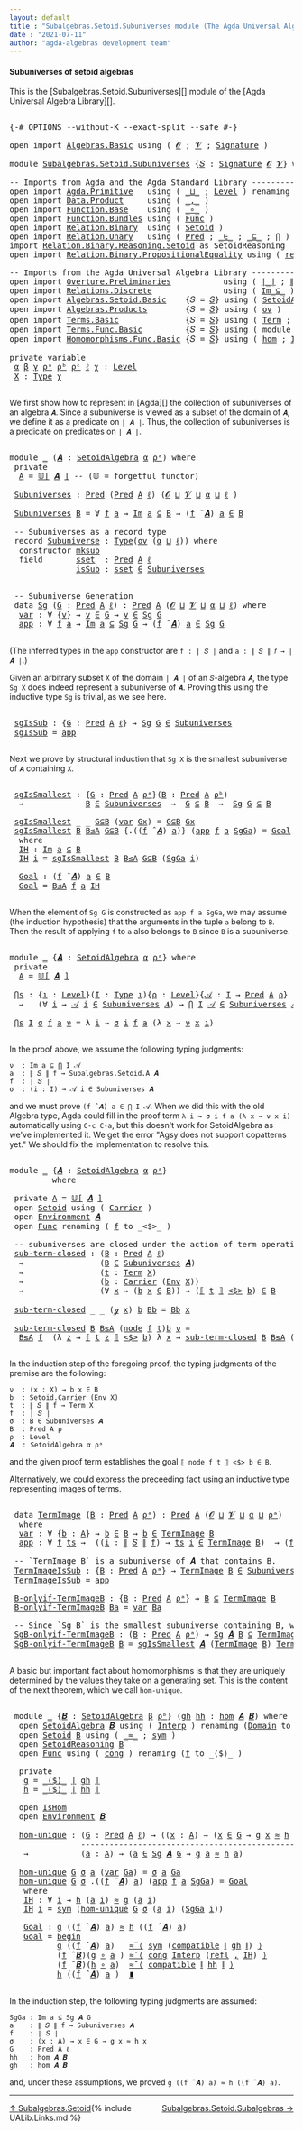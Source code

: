 ```yaml
---
layout: default
title : "Subalgebras.Setoid.Subuniverses module (The Agda Universal Algebra Library)"
date : "2021-07-11"
author: "agda-algebras development team"
---
```


#### <a id="subuniverses-of-setoid-algebras">Subuniverses of setoid algebras</a>

This is the [Subalgebras.Setoid.Subuniverses][] module of the [Agda Universal Algebra Library][].

<pre class="Agda">

<a id="368" class="Symbol">{-#</a> <a id="372" class="Keyword">OPTIONS</a> <a id="380" class="Pragma">--without-K</a> <a id="392" class="Pragma">--exact-split</a> <a id="406" class="Pragma">--safe</a> <a id="413" class="Symbol">#-}</a>

<a id="418" class="Keyword">open</a> <a id="423" class="Keyword">import</a> <a id="430" href="Algebras.Basic.html" class="Module">Algebras.Basic</a> <a id="445" class="Keyword">using</a> <a id="451" class="Symbol">(</a> <a id="453" href="Algebras.Basic.html#1130" class="Generalizable">𝓞</a> <a id="455" class="Symbol">;</a> <a id="457" href="Algebras.Basic.html#1132" class="Generalizable">𝓥</a> <a id="459" class="Symbol">;</a> <a id="461" href="Algebras.Basic.html#3858" class="Function">Signature</a> <a id="471" class="Symbol">)</a>

<a id="474" class="Keyword">module</a> <a id="481" href="Subalgebras.Setoid.Subuniverses.html" class="Module">Subalgebras.Setoid.Subuniverses</a> <a id="513" class="Symbol">{</a><a id="514" href="Subalgebras.Setoid.Subuniverses.html#514" class="Bound">𝑆</a> <a id="516" class="Symbol">:</a> <a id="518" href="Algebras.Basic.html#3858" class="Function">Signature</a> <a id="528" href="Algebras.Basic.html#1130" class="Generalizable">𝓞</a> <a id="530" href="Algebras.Basic.html#1132" class="Generalizable">𝓥</a><a id="531" class="Symbol">}</a> <a id="533" class="Keyword">where</a>

<a id="540" class="Comment">-- Imports from Agda and the Agda Standard Library ----------------------------------</a>
<a id="626" class="Keyword">open</a> <a id="631" class="Keyword">import</a> <a id="638" href="Agda.Primitive.html" class="Module">Agda.Primitive</a>   <a id="655" class="Keyword">using</a> <a id="661" class="Symbol">(</a> <a id="663" href="Agda.Primitive.html#810" class="Primitive Operator">_⊔_</a> <a id="667" class="Symbol">;</a> <a id="669" href="Agda.Primitive.html#597" class="Postulate">Level</a> <a id="675" class="Symbol">)</a> <a id="677" class="Keyword">renaming</a> <a id="686" class="Symbol">(</a> <a id="688" href="Agda.Primitive.html#326" class="Primitive">Set</a> <a id="692" class="Symbol">to</a> <a id="695" class="Primitive">Type</a> <a id="700" class="Symbol">)</a>
<a id="702" class="Keyword">open</a> <a id="707" class="Keyword">import</a> <a id="714" href="Data.Product.html" class="Module">Data.Product</a>     <a id="731" class="Keyword">using</a> <a id="737" class="Symbol">(</a> <a id="739" href="Agda.Builtin.Sigma.html#236" class="InductiveConstructor Operator">_,_</a> <a id="743" class="Symbol">)</a>
<a id="745" class="Keyword">open</a> <a id="750" class="Keyword">import</a> <a id="757" href="Function.Base.html" class="Module">Function.Base</a>    <a id="774" class="Keyword">using</a> <a id="780" class="Symbol">(</a> <a id="782" href="Function.Base.html#1031" class="Function Operator">_∘_</a> <a id="786" class="Symbol">)</a>
<a id="788" class="Keyword">open</a> <a id="793" class="Keyword">import</a> <a id="800" href="Function.Bundles.html" class="Module">Function.Bundles</a> <a id="817" class="Keyword">using</a> <a id="823" class="Symbol">(</a> <a id="825" href="Function.Bundles.html#1868" class="Record">Func</a> <a id="830" class="Symbol">)</a>
<a id="832" class="Keyword">open</a> <a id="837" class="Keyword">import</a> <a id="844" href="Relation.Binary.html" class="Module">Relation.Binary</a>  <a id="861" class="Keyword">using</a> <a id="867" class="Symbol">(</a> <a id="869" href="Relation.Binary.Bundles.html#1009" class="Record">Setoid</a> <a id="876" class="Symbol">)</a>
<a id="878" class="Keyword">open</a> <a id="883" class="Keyword">import</a> <a id="890" href="Relation.Unary.html" class="Module">Relation.Unary</a>   <a id="907" class="Keyword">using</a> <a id="913" class="Symbol">(</a> <a id="915" href="Relation.Unary.html#1101" class="Function">Pred</a> <a id="920" class="Symbol">;</a> <a id="922" href="Relation.Unary.html#1523" class="Function Operator">_∈_</a> <a id="926" class="Symbol">;</a> <a id="928" href="Relation.Unary.html#1742" class="Function Operator">_⊆_</a> <a id="932" class="Symbol">;</a> <a id="934" href="Relation.Unary.html#4741" class="Function">⋂</a> <a id="936" class="Symbol">)</a>
<a id="938" class="Keyword">import</a> <a id="945" href="Relation.Binary.Reasoning.Setoid.html" class="Module">Relation.Binary.Reasoning.Setoid</a> <a id="978" class="Symbol">as</a> <a id="981" class="Module">SetoidReasoning</a>
<a id="997" class="Keyword">open</a> <a id="1002" class="Keyword">import</a> <a id="1009" href="Relation.Binary.PropositionalEquality.html" class="Module">Relation.Binary.PropositionalEquality</a> <a id="1047" class="Keyword">using</a> <a id="1053" class="Symbol">(</a> <a id="1055" href="Agda.Builtin.Equality.html#208" class="InductiveConstructor">refl</a> <a id="1060" class="Symbol">)</a>

<a id="1063" class="Comment">-- Imports from the Agda Universal Algebra Library ----------------------------------</a>
<a id="1149" class="Keyword">open</a> <a id="1154" class="Keyword">import</a> <a id="1161" href="Overture.Preliminaries.html" class="Module">Overture.Preliminaries</a>           <a id="1194" class="Keyword">using</a> <a id="1200" class="Symbol">(</a> <a id="1202" href="Overture.Preliminaries.html#4383" class="Function Operator">∣_∣</a> <a id="1206" class="Symbol">;</a> <a id="1208" href="Overture.Preliminaries.html#4421" class="Function Operator">∥_∥</a> <a id="1212" class="Symbol">)</a>
<a id="1214" class="Keyword">open</a> <a id="1219" class="Keyword">import</a> <a id="1226" href="Relations.Discrete.html" class="Module">Relations.Discrete</a>               <a id="1259" class="Keyword">using</a> <a id="1265" class="Symbol">(</a> <a id="1267" href="Relations.Discrete.html#2107" class="Function Operator">Im_⊆_</a> <a id="1273" class="Symbol">)</a>
<a id="1275" class="Keyword">open</a> <a id="1280" class="Keyword">import</a> <a id="1287" href="Algebras.Setoid.Basic.html" class="Module">Algebras.Setoid.Basic</a>    <a id="1312" class="Symbol">{</a><a id="1313" class="Argument">𝑆</a> <a id="1315" class="Symbol">=</a> <a id="1317" href="Subalgebras.Setoid.Subuniverses.html#514" class="Bound">𝑆</a><a id="1318" class="Symbol">}</a> <a id="1320" class="Keyword">using</a> <a id="1326" class="Symbol">(</a> <a id="1328" href="Algebras.Setoid.Basic.html#3313" class="Record">SetoidAlgebra</a> <a id="1342" class="Symbol">;</a> <a id="1344" href="Algebras.Setoid.Basic.html#4077" class="Function Operator">𝕌[_]</a> <a id="1349" class="Symbol">;</a> <a id="1351" href="Algebras.Setoid.Basic.html#4709" class="Function Operator">_̂_</a> <a id="1355" class="Symbol">)</a>
<a id="1357" class="Keyword">open</a> <a id="1362" class="Keyword">import</a> <a id="1369" href="Algebras.Products.html" class="Module">Algebras.Products</a>        <a id="1394" class="Symbol">{</a><a id="1395" class="Argument">𝑆</a> <a id="1397" class="Symbol">=</a> <a id="1399" href="Subalgebras.Setoid.Subuniverses.html#514" class="Bound">𝑆</a><a id="1400" class="Symbol">}</a> <a id="1402" class="Keyword">using</a> <a id="1408" class="Symbol">(</a> <a id="1410" href="Algebras.Products.html#3135" class="Function">ov</a> <a id="1413" class="Symbol">)</a>
<a id="1415" class="Keyword">open</a> <a id="1420" class="Keyword">import</a> <a id="1427" href="Terms.Basic.html" class="Module">Terms.Basic</a>              <a id="1452" class="Symbol">{</a><a id="1453" class="Argument">𝑆</a> <a id="1455" class="Symbol">=</a> <a id="1457" href="Subalgebras.Setoid.Subuniverses.html#514" class="Bound">𝑆</a><a id="1458" class="Symbol">}</a> <a id="1460" class="Keyword">using</a> <a id="1466" class="Symbol">(</a> <a id="1468" href="Terms.Basic.html#1991" class="Datatype">Term</a> <a id="1473" class="Symbol">;</a> <a id="1475" href="Terms.Basic.html#2032" class="InductiveConstructor">ℊ</a> <a id="1477" class="Symbol">;</a> <a id="1479" href="Terms.Basic.html#2074" class="InductiveConstructor">node</a> <a id="1484" class="Symbol">)</a>
<a id="1486" class="Keyword">open</a> <a id="1491" class="Keyword">import</a> <a id="1498" href="Terms.Func.Basic.html" class="Module">Terms.Func.Basic</a>         <a id="1523" class="Symbol">{</a><a id="1524" class="Argument">𝑆</a> <a id="1526" class="Symbol">=</a> <a id="1528" href="Subalgebras.Setoid.Subuniverses.html#514" class="Bound">𝑆</a><a id="1529" class="Symbol">}</a> <a id="1531" class="Keyword">using</a> <a id="1537" class="Symbol">(</a> <a id="1539" class="Keyword">module</a> <a id="1546" href="Terms.Func.Basic.html#3935" class="Module">Environment</a> <a id="1558" class="Symbol">)</a>
<a id="1560" class="Keyword">open</a> <a id="1565" class="Keyword">import</a> <a id="1572" href="Homomorphisms.Func.Basic.html" class="Module">Homomorphisms.Func.Basic</a> <a id="1597" class="Symbol">{</a><a id="1598" class="Argument">𝑆</a> <a id="1600" class="Symbol">=</a> <a id="1602" href="Subalgebras.Setoid.Subuniverses.html#514" class="Bound">𝑆</a><a id="1603" class="Symbol">}</a> <a id="1605" class="Keyword">using</a> <a id="1611" class="Symbol">(</a> <a id="1613" href="Homomorphisms.Func.Basic.html#2136" class="Function">hom</a> <a id="1617" class="Symbol">;</a> <a id="1619" href="Homomorphisms.Func.Basic.html#2010" class="Record">IsHom</a> <a id="1625" class="Symbol">)</a>

<a id="1628" class="Keyword">private</a> <a id="1636" class="Keyword">variable</a>
 <a id="1646" href="Subalgebras.Setoid.Subuniverses.html#1646" class="Generalizable">α</a> <a id="1648" href="Subalgebras.Setoid.Subuniverses.html#1648" class="Generalizable">β</a> <a id="1650" href="Subalgebras.Setoid.Subuniverses.html#1650" class="Generalizable">γ</a> <a id="1652" href="Subalgebras.Setoid.Subuniverses.html#1652" class="Generalizable">ρᵃ</a> <a id="1655" href="Subalgebras.Setoid.Subuniverses.html#1655" class="Generalizable">ρᵇ</a> <a id="1658" href="Subalgebras.Setoid.Subuniverses.html#1658" class="Generalizable">ρᶜ</a> <a id="1661" href="Subalgebras.Setoid.Subuniverses.html#1661" class="Generalizable">ℓ</a> <a id="1663" href="Subalgebras.Setoid.Subuniverses.html#1663" class="Generalizable">χ</a> <a id="1665" class="Symbol">:</a> <a id="1667" href="Agda.Primitive.html#597" class="Postulate">Level</a>
 <a id="1674" href="Subalgebras.Setoid.Subuniverses.html#1674" class="Generalizable">X</a> <a id="1676" class="Symbol">:</a> <a id="1678" href="Subalgebras.Setoid.Subuniverses.html#695" class="Primitive">Type</a> <a id="1683" href="Subalgebras.Setoid.Subuniverses.html#1663" class="Generalizable">χ</a>

</pre>

We first show how to represent in [Agda][] the collection of subuniverses of an algebra `𝑨`.  Since a subuniverse is viewed as a subset of the domain of `𝑨`, we define it as a predicate on `∣ 𝑨 ∣`.  Thus, the collection of subuniverses is a predicate on predicates on `∣ 𝑨 ∣`.

<pre class="Agda">

<a id="1990" class="Keyword">module</a> <a id="1997" href="Subalgebras.Setoid.Subuniverses.html#1997" class="Module">_</a> <a id="1999" class="Symbol">(</a><a id="2000" href="Subalgebras.Setoid.Subuniverses.html#2000" class="Bound">𝑨</a> <a id="2002" class="Symbol">:</a> <a id="2004" href="Algebras.Setoid.Basic.html#3313" class="Record">SetoidAlgebra</a> <a id="2018" href="Subalgebras.Setoid.Subuniverses.html#1646" class="Generalizable">α</a> <a id="2020" href="Subalgebras.Setoid.Subuniverses.html#1652" class="Generalizable">ρᵃ</a><a id="2022" class="Symbol">)</a> <a id="2024" class="Keyword">where</a>
 <a id="2031" class="Keyword">private</a>
  <a id="2041" href="Subalgebras.Setoid.Subuniverses.html#2041" class="Function">A</a> <a id="2043" class="Symbol">=</a> <a id="2045" href="Algebras.Setoid.Basic.html#4077" class="Function Operator">𝕌[</a> <a id="2048" href="Subalgebras.Setoid.Subuniverses.html#2000" class="Bound">𝑨</a> <a id="2050" href="Algebras.Setoid.Basic.html#4077" class="Function Operator">]</a> <a id="2052" class="Comment">-- (𝕌 = forgetful functor)</a>

 <a id="2081" href="Subalgebras.Setoid.Subuniverses.html#2081" class="Function">Subuniverses</a> <a id="2094" class="Symbol">:</a> <a id="2096" href="Relation.Unary.html#1101" class="Function">Pred</a> <a id="2101" class="Symbol">(</a><a id="2102" href="Relation.Unary.html#1101" class="Function">Pred</a> <a id="2107" href="Subalgebras.Setoid.Subuniverses.html#2041" class="Function">A</a> <a id="2109" href="Subalgebras.Setoid.Subuniverses.html#1661" class="Generalizable">ℓ</a><a id="2110" class="Symbol">)</a> <a id="2112" class="Symbol">(</a><a id="2113" href="Subalgebras.Setoid.Subuniverses.html#528" class="Bound">𝓞</a> <a id="2115" href="Agda.Primitive.html#810" class="Primitive Operator">⊔</a> <a id="2117" href="Subalgebras.Setoid.Subuniverses.html#530" class="Bound">𝓥</a> <a id="2119" href="Agda.Primitive.html#810" class="Primitive Operator">⊔</a> <a id="2121" href="Subalgebras.Setoid.Subuniverses.html#2018" class="Bound">α</a> <a id="2123" href="Agda.Primitive.html#810" class="Primitive Operator">⊔</a> <a id="2125" href="Subalgebras.Setoid.Subuniverses.html#1661" class="Generalizable">ℓ</a> <a id="2127" class="Symbol">)</a>

 <a id="2131" href="Subalgebras.Setoid.Subuniverses.html#2081" class="Function">Subuniverses</a> <a id="2144" href="Subalgebras.Setoid.Subuniverses.html#2144" class="Bound">B</a> <a id="2146" class="Symbol">=</a> <a id="2148" class="Symbol">∀</a> <a id="2150" href="Subalgebras.Setoid.Subuniverses.html#2150" class="Bound">f</a> <a id="2152" href="Subalgebras.Setoid.Subuniverses.html#2152" class="Bound">a</a> <a id="2154" class="Symbol">→</a> <a id="2156" href="Relations.Discrete.html#2107" class="Function Operator">Im</a> <a id="2159" href="Subalgebras.Setoid.Subuniverses.html#2152" class="Bound">a</a> <a id="2161" href="Relations.Discrete.html#2107" class="Function Operator">⊆</a> <a id="2163" href="Subalgebras.Setoid.Subuniverses.html#2144" class="Bound">B</a> <a id="2165" class="Symbol">→</a> <a id="2167" class="Symbol">(</a><a id="2168" href="Subalgebras.Setoid.Subuniverses.html#2150" class="Bound">f</a> <a id="2170" href="Algebras.Setoid.Basic.html#4709" class="Function Operator">̂</a> <a id="2172" href="Subalgebras.Setoid.Subuniverses.html#2000" class="Bound">𝑨</a><a id="2173" class="Symbol">)</a> <a id="2175" href="Subalgebras.Setoid.Subuniverses.html#2152" class="Bound">a</a> <a id="2177" href="Relation.Unary.html#1523" class="Function Operator">∈</a> <a id="2179" href="Subalgebras.Setoid.Subuniverses.html#2144" class="Bound">B</a>

 <a id="2183" class="Comment">-- Subuniverses as a record type</a>
 <a id="2217" class="Keyword">record</a> <a id="2224" href="Subalgebras.Setoid.Subuniverses.html#2224" class="Record">Subuniverse</a> <a id="2236" class="Symbol">:</a> <a id="2238" href="Subalgebras.Setoid.Subuniverses.html#695" class="Primitive">Type</a><a id="2242" class="Symbol">(</a><a id="2243" href="Algebras.Products.html#3135" class="Function">ov</a> <a id="2246" class="Symbol">(</a><a id="2247" href="Subalgebras.Setoid.Subuniverses.html#2018" class="Bound">α</a> <a id="2249" href="Agda.Primitive.html#810" class="Primitive Operator">⊔</a> <a id="2251" href="Subalgebras.Setoid.Subuniverses.html#2251" class="Bound">ℓ</a><a id="2252" class="Symbol">))</a> <a id="2255" class="Keyword">where</a>
  <a id="2263" class="Keyword">constructor</a> <a id="2275" href="Subalgebras.Setoid.Subuniverses.html#2275" class="InductiveConstructor">mksub</a>
  <a id="2283" class="Keyword">field</a>       <a id="2295" href="Subalgebras.Setoid.Subuniverses.html#2295" class="Field">sset</a>  <a id="2301" class="Symbol">:</a> <a id="2303" href="Relation.Unary.html#1101" class="Function">Pred</a> <a id="2308" href="Subalgebras.Setoid.Subuniverses.html#2041" class="Function">A</a> <a id="2310" href="Subalgebras.Setoid.Subuniverses.html#2251" class="Bound">ℓ</a>
              <a id="2326" href="Subalgebras.Setoid.Subuniverses.html#2326" class="Field">isSub</a> <a id="2332" class="Symbol">:</a> <a id="2334" href="Subalgebras.Setoid.Subuniverses.html#2295" class="Field">sset</a> <a id="2339" href="Relation.Unary.html#1523" class="Function Operator">∈</a> <a id="2341" href="Subalgebras.Setoid.Subuniverses.html#2081" class="Function">Subuniverses</a>


 <a id="2357" class="Comment">-- Subuniverse Generation</a>
 <a id="2384" class="Keyword">data</a> <a id="2389" href="Subalgebras.Setoid.Subuniverses.html#2389" class="Datatype">Sg</a> <a id="2392" class="Symbol">(</a><a id="2393" href="Subalgebras.Setoid.Subuniverses.html#2393" class="Bound">G</a> <a id="2395" class="Symbol">:</a> <a id="2397" href="Relation.Unary.html#1101" class="Function">Pred</a> <a id="2402" href="Subalgebras.Setoid.Subuniverses.html#2041" class="Function">A</a> <a id="2404" href="Subalgebras.Setoid.Subuniverses.html#1661" class="Generalizable">ℓ</a><a id="2405" class="Symbol">)</a> <a id="2407" class="Symbol">:</a> <a id="2409" href="Relation.Unary.html#1101" class="Function">Pred</a> <a id="2414" href="Subalgebras.Setoid.Subuniverses.html#2041" class="Function">A</a> <a id="2416" class="Symbol">(</a><a id="2417" href="Subalgebras.Setoid.Subuniverses.html#528" class="Bound">𝓞</a> <a id="2419" href="Agda.Primitive.html#810" class="Primitive Operator">⊔</a> <a id="2421" href="Subalgebras.Setoid.Subuniverses.html#530" class="Bound">𝓥</a> <a id="2423" href="Agda.Primitive.html#810" class="Primitive Operator">⊔</a> <a id="2425" href="Subalgebras.Setoid.Subuniverses.html#2018" class="Bound">α</a> <a id="2427" href="Agda.Primitive.html#810" class="Primitive Operator">⊔</a> <a id="2429" href="Subalgebras.Setoid.Subuniverses.html#2404" class="Bound">ℓ</a><a id="2430" class="Symbol">)</a> <a id="2432" class="Keyword">where</a>
  <a id="2440" href="Subalgebras.Setoid.Subuniverses.html#2440" class="InductiveConstructor">var</a> <a id="2444" class="Symbol">:</a> <a id="2446" class="Symbol">∀</a> <a id="2448" class="Symbol">{</a><a id="2449" href="Subalgebras.Setoid.Subuniverses.html#2449" class="Bound">v</a><a id="2450" class="Symbol">}</a> <a id="2452" class="Symbol">→</a> <a id="2454" href="Subalgebras.Setoid.Subuniverses.html#2449" class="Bound">v</a> <a id="2456" href="Relation.Unary.html#1523" class="Function Operator">∈</a> <a id="2458" href="Subalgebras.Setoid.Subuniverses.html#2393" class="Bound">G</a> <a id="2460" class="Symbol">→</a> <a id="2462" href="Subalgebras.Setoid.Subuniverses.html#2449" class="Bound">v</a> <a id="2464" href="Relation.Unary.html#1523" class="Function Operator">∈</a> <a id="2466" href="Subalgebras.Setoid.Subuniverses.html#2389" class="Datatype">Sg</a> <a id="2469" href="Subalgebras.Setoid.Subuniverses.html#2393" class="Bound">G</a>
  <a id="2473" href="Subalgebras.Setoid.Subuniverses.html#2473" class="InductiveConstructor">app</a> <a id="2477" class="Symbol">:</a> <a id="2479" class="Symbol">∀</a> <a id="2481" href="Subalgebras.Setoid.Subuniverses.html#2481" class="Bound">f</a> <a id="2483" href="Subalgebras.Setoid.Subuniverses.html#2483" class="Bound">a</a> <a id="2485" class="Symbol">→</a> <a id="2487" href="Relations.Discrete.html#2107" class="Function Operator">Im</a> <a id="2490" href="Subalgebras.Setoid.Subuniverses.html#2483" class="Bound">a</a> <a id="2492" href="Relations.Discrete.html#2107" class="Function Operator">⊆</a> <a id="2494" href="Subalgebras.Setoid.Subuniverses.html#2389" class="Datatype">Sg</a> <a id="2497" href="Subalgebras.Setoid.Subuniverses.html#2393" class="Bound">G</a> <a id="2499" class="Symbol">→</a> <a id="2501" class="Symbol">(</a><a id="2502" href="Subalgebras.Setoid.Subuniverses.html#2481" class="Bound">f</a> <a id="2504" href="Algebras.Setoid.Basic.html#4709" class="Function Operator">̂</a> <a id="2506" href="Subalgebras.Setoid.Subuniverses.html#2000" class="Bound">𝑨</a><a id="2507" class="Symbol">)</a> <a id="2509" href="Subalgebras.Setoid.Subuniverses.html#2483" class="Bound">a</a> <a id="2511" href="Relation.Unary.html#1523" class="Function Operator">∈</a> <a id="2513" href="Subalgebras.Setoid.Subuniverses.html#2389" class="Datatype">Sg</a> <a id="2516" href="Subalgebras.Setoid.Subuniverses.html#2393" class="Bound">G</a>

</pre>

(The inferred types in the `app` constructor are `f : ∣ 𝑆 ∣` and `a : ∥ 𝑆 ∥ 𝑓 → ∣ 𝑨 ∣`.)

Given an arbitrary subset `X` of the domain `∣ 𝑨 ∣` of an `𝑆`-algebra `𝑨`, the type `Sg X` does indeed represent a subuniverse of `𝑨`. Proving this using the inductive type `Sg` is trivial, as we see here.

<pre class="Agda">

 <a id="2843" href="Subalgebras.Setoid.Subuniverses.html#2843" class="Function">sgIsSub</a> <a id="2851" class="Symbol">:</a> <a id="2853" class="Symbol">{</a><a id="2854" href="Subalgebras.Setoid.Subuniverses.html#2854" class="Bound">G</a> <a id="2856" class="Symbol">:</a> <a id="2858" href="Relation.Unary.html#1101" class="Function">Pred</a> <a id="2863" href="Subalgebras.Setoid.Subuniverses.html#2041" class="Function">A</a> <a id="2865" href="Subalgebras.Setoid.Subuniverses.html#1661" class="Generalizable">ℓ</a><a id="2866" class="Symbol">}</a> <a id="2868" class="Symbol">→</a> <a id="2870" href="Subalgebras.Setoid.Subuniverses.html#2389" class="Datatype">Sg</a> <a id="2873" href="Subalgebras.Setoid.Subuniverses.html#2854" class="Bound">G</a> <a id="2875" href="Relation.Unary.html#1523" class="Function Operator">∈</a> <a id="2877" href="Subalgebras.Setoid.Subuniverses.html#2081" class="Function">Subuniverses</a>
 <a id="2891" href="Subalgebras.Setoid.Subuniverses.html#2843" class="Function">sgIsSub</a> <a id="2899" class="Symbol">=</a> <a id="2901" href="Subalgebras.Setoid.Subuniverses.html#2473" class="InductiveConstructor">app</a>

</pre>

Next we prove by structural induction that `Sg X` is the smallest subuniverse of `𝑨` containing `X`.

<pre class="Agda">

 <a id="3035" href="Subalgebras.Setoid.Subuniverses.html#3035" class="Function">sgIsSmallest</a> <a id="3048" class="Symbol">:</a> <a id="3050" class="Symbol">{</a><a id="3051" href="Subalgebras.Setoid.Subuniverses.html#3051" class="Bound">G</a> <a id="3053" class="Symbol">:</a> <a id="3055" href="Relation.Unary.html#1101" class="Function">Pred</a> <a id="3060" href="Subalgebras.Setoid.Subuniverses.html#2041" class="Function">A</a> <a id="3062" href="Subalgebras.Setoid.Subuniverses.html#2020" class="Bound">ρᵃ</a><a id="3064" class="Symbol">}(</a><a id="3066" href="Subalgebras.Setoid.Subuniverses.html#3066" class="Bound">B</a> <a id="3068" class="Symbol">:</a> <a id="3070" href="Relation.Unary.html#1101" class="Function">Pred</a> <a id="3075" href="Subalgebras.Setoid.Subuniverses.html#2041" class="Function">A</a> <a id="3077" href="Subalgebras.Setoid.Subuniverses.html#1655" class="Generalizable">ρᵇ</a><a id="3079" class="Symbol">)</a>
  <a id="3083" class="Symbol">→</a>             <a id="3097" href="Subalgebras.Setoid.Subuniverses.html#3066" class="Bound">B</a> <a id="3099" href="Relation.Unary.html#1523" class="Function Operator">∈</a> <a id="3101" href="Subalgebras.Setoid.Subuniverses.html#2081" class="Function">Subuniverses</a>  <a id="3115" class="Symbol">→</a>  <a id="3118" href="Subalgebras.Setoid.Subuniverses.html#3051" class="Bound">G</a> <a id="3120" href="Relation.Unary.html#1742" class="Function Operator">⊆</a> <a id="3122" href="Subalgebras.Setoid.Subuniverses.html#3066" class="Bound">B</a>  <a id="3125" class="Symbol">→</a>  <a id="3128" href="Subalgebras.Setoid.Subuniverses.html#2389" class="Datatype">Sg</a> <a id="3131" href="Subalgebras.Setoid.Subuniverses.html#3051" class="Bound">G</a> <a id="3133" href="Relation.Unary.html#1742" class="Function Operator">⊆</a> <a id="3135" href="Subalgebras.Setoid.Subuniverses.html#3066" class="Bound">B</a>

 <a id="3139" href="Subalgebras.Setoid.Subuniverses.html#3035" class="Function">sgIsSmallest</a> <a id="3152" class="Symbol">_</a> <a id="3154" class="Symbol">_</a> <a id="3156" href="Subalgebras.Setoid.Subuniverses.html#3156" class="Bound">G⊆B</a> <a id="3160" class="Symbol">(</a><a id="3161" href="Subalgebras.Setoid.Subuniverses.html#2440" class="InductiveConstructor">var</a> <a id="3165" href="Subalgebras.Setoid.Subuniverses.html#3165" class="Bound">Gx</a><a id="3167" class="Symbol">)</a> <a id="3169" class="Symbol">=</a> <a id="3171" href="Subalgebras.Setoid.Subuniverses.html#3156" class="Bound">G⊆B</a> <a id="3175" href="Subalgebras.Setoid.Subuniverses.html#3165" class="Bound">Gx</a>
 <a id="3179" href="Subalgebras.Setoid.Subuniverses.html#3035" class="Function">sgIsSmallest</a> <a id="3192" href="Subalgebras.Setoid.Subuniverses.html#3192" class="Bound">B</a> <a id="3194" href="Subalgebras.Setoid.Subuniverses.html#3194" class="Bound">B≤A</a> <a id="3198" href="Subalgebras.Setoid.Subuniverses.html#3198" class="Bound">G⊆B</a> <a id="3202" class="Symbol">{</a><a id="3203" class="DottedPattern Symbol">.((</a><a id="3206" href="Subalgebras.Setoid.Subuniverses.html#3222" class="DottedPattern Bound">f</a> <a id="3208" href="Algebras.Setoid.Basic.html#4709" class="DottedPattern Function Operator">̂</a> <a id="3210" href="Subalgebras.Setoid.Subuniverses.html#2000" class="DottedPattern Bound">𝑨</a><a id="3211" class="DottedPattern Symbol">)</a> <a id="3213" href="Subalgebras.Setoid.Subuniverses.html#3224" class="DottedPattern Bound">a</a><a id="3214" class="DottedPattern Symbol">)</a><a id="3215" class="Symbol">}</a> <a id="3217" class="Symbol">(</a><a id="3218" href="Subalgebras.Setoid.Subuniverses.html#2473" class="InductiveConstructor">app</a> <a id="3222" href="Subalgebras.Setoid.Subuniverses.html#3222" class="Bound">f</a> <a id="3224" href="Subalgebras.Setoid.Subuniverses.html#3224" class="Bound">a</a> <a id="3226" href="Subalgebras.Setoid.Subuniverses.html#3226" class="Bound">SgGa</a><a id="3230" class="Symbol">)</a> <a id="3232" class="Symbol">=</a> <a id="3234" href="Subalgebras.Setoid.Subuniverses.html#3307" class="Function">Goal</a>
  <a id="3241" class="Keyword">where</a>
  <a id="3249" href="Subalgebras.Setoid.Subuniverses.html#3249" class="Function">IH</a> <a id="3252" class="Symbol">:</a> <a id="3254" href="Relations.Discrete.html#2107" class="Function Operator">Im</a> <a id="3257" href="Subalgebras.Setoid.Subuniverses.html#3224" class="Bound">a</a> <a id="3259" href="Relations.Discrete.html#2107" class="Function Operator">⊆</a> <a id="3261" href="Subalgebras.Setoid.Subuniverses.html#3192" class="Bound">B</a>
  <a id="3265" href="Subalgebras.Setoid.Subuniverses.html#3249" class="Function">IH</a> <a id="3268" href="Subalgebras.Setoid.Subuniverses.html#3268" class="Bound">i</a> <a id="3270" class="Symbol">=</a> <a id="3272" href="Subalgebras.Setoid.Subuniverses.html#3035" class="Function">sgIsSmallest</a> <a id="3285" href="Subalgebras.Setoid.Subuniverses.html#3192" class="Bound">B</a> <a id="3287" href="Subalgebras.Setoid.Subuniverses.html#3194" class="Bound">B≤A</a> <a id="3291" href="Subalgebras.Setoid.Subuniverses.html#3198" class="Bound">G⊆B</a> <a id="3295" class="Symbol">(</a><a id="3296" href="Subalgebras.Setoid.Subuniverses.html#3226" class="Bound">SgGa</a> <a id="3301" href="Subalgebras.Setoid.Subuniverses.html#3268" class="Bound">i</a><a id="3302" class="Symbol">)</a>

  <a id="3307" href="Subalgebras.Setoid.Subuniverses.html#3307" class="Function">Goal</a> <a id="3312" class="Symbol">:</a> <a id="3314" class="Symbol">(</a><a id="3315" href="Subalgebras.Setoid.Subuniverses.html#3222" class="Bound">f</a> <a id="3317" href="Algebras.Setoid.Basic.html#4709" class="Function Operator">̂</a> <a id="3319" href="Subalgebras.Setoid.Subuniverses.html#2000" class="Bound">𝑨</a><a id="3320" class="Symbol">)</a> <a id="3322" href="Subalgebras.Setoid.Subuniverses.html#3224" class="Bound">a</a> <a id="3324" href="Relation.Unary.html#1523" class="Function Operator">∈</a> <a id="3326" href="Subalgebras.Setoid.Subuniverses.html#3192" class="Bound">B</a>
  <a id="3330" href="Subalgebras.Setoid.Subuniverses.html#3307" class="Function">Goal</a> <a id="3335" class="Symbol">=</a> <a id="3337" href="Subalgebras.Setoid.Subuniverses.html#3194" class="Bound">B≤A</a> <a id="3341" href="Subalgebras.Setoid.Subuniverses.html#3222" class="Bound">f</a> <a id="3343" href="Subalgebras.Setoid.Subuniverses.html#3224" class="Bound">a</a> <a id="3345" href="Subalgebras.Setoid.Subuniverses.html#3249" class="Function">IH</a>

</pre>

When the element of `Sg G` is constructed as `app f a SgGa`, we may assume (the induction hypothesis) that the arguments in the tuple `a` belong to `B`. Then the result of applying `f` to `a` also belongs to `B` since `B` is a subuniverse.


<pre class="Agda">

<a id="3617" class="Keyword">module</a> <a id="3624" href="Subalgebras.Setoid.Subuniverses.html#3624" class="Module">_</a> <a id="3626" class="Symbol">{</a><a id="3627" href="Subalgebras.Setoid.Subuniverses.html#3627" class="Bound">𝑨</a> <a id="3629" class="Symbol">:</a> <a id="3631" href="Algebras.Setoid.Basic.html#3313" class="Record">SetoidAlgebra</a> <a id="3645" href="Subalgebras.Setoid.Subuniverses.html#1646" class="Generalizable">α</a> <a id="3647" href="Subalgebras.Setoid.Subuniverses.html#1652" class="Generalizable">ρᵃ</a><a id="3649" class="Symbol">}</a> <a id="3651" class="Keyword">where</a>
 <a id="3658" class="Keyword">private</a>
  <a id="3668" href="Subalgebras.Setoid.Subuniverses.html#3668" class="Function">A</a> <a id="3670" class="Symbol">=</a> <a id="3672" href="Algebras.Setoid.Basic.html#4077" class="Function Operator">𝕌[</a> <a id="3675" href="Subalgebras.Setoid.Subuniverses.html#3627" class="Bound">𝑨</a> <a id="3677" href="Algebras.Setoid.Basic.html#4077" class="Function Operator">]</a>

 <a id="3681" href="Subalgebras.Setoid.Subuniverses.html#3681" class="Function">⋂s</a> <a id="3684" class="Symbol">:</a> <a id="3686" class="Symbol">{</a><a id="3687" href="Subalgebras.Setoid.Subuniverses.html#3687" class="Bound">ι</a> <a id="3689" class="Symbol">:</a> <a id="3691" href="Agda.Primitive.html#597" class="Postulate">Level</a><a id="3696" class="Symbol">}(</a><a id="3698" href="Subalgebras.Setoid.Subuniverses.html#3698" class="Bound">I</a> <a id="3700" class="Symbol">:</a> <a id="3702" href="Subalgebras.Setoid.Subuniverses.html#695" class="Primitive">Type</a> <a id="3707" href="Subalgebras.Setoid.Subuniverses.html#3687" class="Bound">ι</a><a id="3708" class="Symbol">){</a><a id="3710" href="Subalgebras.Setoid.Subuniverses.html#3710" class="Bound">ρ</a> <a id="3712" class="Symbol">:</a> <a id="3714" href="Agda.Primitive.html#597" class="Postulate">Level</a><a id="3719" class="Symbol">}{</a><a id="3721" href="Subalgebras.Setoid.Subuniverses.html#3721" class="Bound">𝒜</a> <a id="3723" class="Symbol">:</a> <a id="3725" href="Subalgebras.Setoid.Subuniverses.html#3698" class="Bound">I</a> <a id="3727" class="Symbol">→</a> <a id="3729" href="Relation.Unary.html#1101" class="Function">Pred</a> <a id="3734" href="Subalgebras.Setoid.Subuniverses.html#3668" class="Function">A</a> <a id="3736" href="Subalgebras.Setoid.Subuniverses.html#3710" class="Bound">ρ</a><a id="3737" class="Symbol">}</a>
  <a id="3741" class="Symbol">→</a>   <a id="3745" class="Symbol">(∀</a> <a id="3748" href="Subalgebras.Setoid.Subuniverses.html#3748" class="Bound">i</a> <a id="3750" class="Symbol">→</a> <a id="3752" href="Subalgebras.Setoid.Subuniverses.html#3721" class="Bound">𝒜</a> <a id="3754" href="Subalgebras.Setoid.Subuniverses.html#3748" class="Bound">i</a> <a id="3756" href="Relation.Unary.html#1523" class="Function Operator">∈</a> <a id="3758" href="Subalgebras.Setoid.Subuniverses.html#2081" class="Function">Subuniverses</a> <a id="3771" href="Subalgebras.Setoid.Subuniverses.html#3627" class="Bound">𝑨</a><a id="3772" class="Symbol">)</a> <a id="3774" class="Symbol">→</a> <a id="3776" href="Relation.Unary.html#4741" class="Function">⋂</a> <a id="3778" href="Subalgebras.Setoid.Subuniverses.html#3698" class="Bound">I</a> <a id="3780" href="Subalgebras.Setoid.Subuniverses.html#3721" class="Bound">𝒜</a> <a id="3782" href="Relation.Unary.html#1523" class="Function Operator">∈</a> <a id="3784" href="Subalgebras.Setoid.Subuniverses.html#2081" class="Function">Subuniverses</a> <a id="3797" href="Subalgebras.Setoid.Subuniverses.html#3627" class="Bound">𝑨</a>

 <a id="3801" href="Subalgebras.Setoid.Subuniverses.html#3681" class="Function">⋂s</a> <a id="3804" href="Subalgebras.Setoid.Subuniverses.html#3804" class="Bound">I</a> <a id="3806" href="Subalgebras.Setoid.Subuniverses.html#3806" class="Bound">σ</a> <a id="3808" href="Subalgebras.Setoid.Subuniverses.html#3808" class="Bound">f</a> <a id="3810" href="Subalgebras.Setoid.Subuniverses.html#3810" class="Bound">a</a> <a id="3812" href="Subalgebras.Setoid.Subuniverses.html#3812" class="Bound">ν</a> <a id="3814" class="Symbol">=</a> <a id="3816" class="Symbol">λ</a> <a id="3818" href="Subalgebras.Setoid.Subuniverses.html#3818" class="Bound">i</a> <a id="3820" class="Symbol">→</a> <a id="3822" href="Subalgebras.Setoid.Subuniverses.html#3806" class="Bound">σ</a> <a id="3824" href="Subalgebras.Setoid.Subuniverses.html#3818" class="Bound">i</a> <a id="3826" href="Subalgebras.Setoid.Subuniverses.html#3808" class="Bound">f</a> <a id="3828" href="Subalgebras.Setoid.Subuniverses.html#3810" class="Bound">a</a> <a id="3830" class="Symbol">(λ</a> <a id="3833" href="Subalgebras.Setoid.Subuniverses.html#3833" class="Bound">x</a> <a id="3835" class="Symbol">→</a> <a id="3837" href="Subalgebras.Setoid.Subuniverses.html#3812" class="Bound">ν</a> <a id="3839" href="Subalgebras.Setoid.Subuniverses.html#3833" class="Bound">x</a> <a id="3841" href="Subalgebras.Setoid.Subuniverses.html#3818" class="Bound">i</a><a id="3842" class="Symbol">)</a>

</pre>

In the proof above, we assume the following typing judgments:

```
ν  : Im a ⊆ ⋂ I 𝒜
a  : ∥ 𝑆 ∥ f → Subalgebras.Setoid.A 𝑨
f  : ∣ 𝑆 ∣
σ  : (i : I) → 𝒜 i ∈ Subuniverses 𝑨
```
and we must prove `(f ̂ 𝑨) a ∈ ⋂ I 𝒜`.  When we did this with the old
Algebra type, Agda could fill in the proof term `λ i → σ i f a (λ x → ν x i)`
automatically using `C-c C-a`, but this doesn't work for SetoidAlgebra
as we've implemented it.  We get the error "Agsy does not support copatterns
yet."  We should fix the implementation to resolve this.

<pre class="Agda">

<a id="4399" class="Keyword">module</a> <a id="4406" href="Subalgebras.Setoid.Subuniverses.html#4406" class="Module">_</a> <a id="4408" class="Symbol">{</a><a id="4409" href="Subalgebras.Setoid.Subuniverses.html#4409" class="Bound">𝑨</a> <a id="4411" class="Symbol">:</a> <a id="4413" href="Algebras.Setoid.Basic.html#3313" class="Record">SetoidAlgebra</a> <a id="4427" href="Subalgebras.Setoid.Subuniverses.html#1646" class="Generalizable">α</a> <a id="4429" href="Subalgebras.Setoid.Subuniverses.html#1652" class="Generalizable">ρᵃ</a><a id="4431" class="Symbol">}</a>
         <a id="4442" class="Keyword">where</a>

 <a id="4450" class="Keyword">private</a> <a id="4458" href="Subalgebras.Setoid.Subuniverses.html#4458" class="Function">A</a> <a id="4460" class="Symbol">=</a> <a id="4462" href="Algebras.Setoid.Basic.html#4077" class="Function Operator">𝕌[</a> <a id="4465" href="Subalgebras.Setoid.Subuniverses.html#4409" class="Bound">𝑨</a> <a id="4467" href="Algebras.Setoid.Basic.html#4077" class="Function Operator">]</a>
 <a id="4470" class="Keyword">open</a> <a id="4475" href="Relation.Binary.Bundles.html#1009" class="Module">Setoid</a> <a id="4482" class="Keyword">using</a> <a id="4488" class="Symbol">(</a> <a id="4490" href="Relation.Binary.Bundles.html#1072" class="Field">Carrier</a> <a id="4498" class="Symbol">)</a>
 <a id="4501" class="Keyword">open</a> <a id="4506" href="Terms.Func.Basic.html#3935" class="Module">Environment</a> <a id="4518" href="Subalgebras.Setoid.Subuniverses.html#4409" class="Bound">𝑨</a>
 <a id="4521" class="Keyword">open</a> <a id="4526" href="Function.Bundles.html#1868" class="Module">Func</a> <a id="4531" class="Keyword">renaming</a> <a id="4540" class="Symbol">(</a> <a id="4542" href="Function.Bundles.html#1919" class="Field">f</a> <a id="4544" class="Symbol">to</a> <a id="4547" class="Field">_&lt;$&gt;_</a> <a id="4553" class="Symbol">)</a>

 <a id="4557" class="Comment">-- subuniverses are closed under the action of term operations</a>
 <a id="4621" href="Subalgebras.Setoid.Subuniverses.html#4621" class="Function">sub-term-closed</a> <a id="4637" class="Symbol">:</a> <a id="4639" class="Symbol">(</a><a id="4640" href="Subalgebras.Setoid.Subuniverses.html#4640" class="Bound">B</a> <a id="4642" class="Symbol">:</a> <a id="4644" href="Relation.Unary.html#1101" class="Function">Pred</a> <a id="4649" href="Subalgebras.Setoid.Subuniverses.html#4458" class="Function">A</a> <a id="4651" href="Subalgebras.Setoid.Subuniverses.html#1661" class="Generalizable">ℓ</a><a id="4652" class="Symbol">)</a>
  <a id="4656" class="Symbol">→</a>                <a id="4673" class="Symbol">(</a><a id="4674" href="Subalgebras.Setoid.Subuniverses.html#4640" class="Bound">B</a> <a id="4676" href="Relation.Unary.html#1523" class="Function Operator">∈</a> <a id="4678" href="Subalgebras.Setoid.Subuniverses.html#2081" class="Function">Subuniverses</a> <a id="4691" href="Subalgebras.Setoid.Subuniverses.html#4409" class="Bound">𝑨</a><a id="4692" class="Symbol">)</a>
  <a id="4696" class="Symbol">→</a>                <a id="4713" class="Symbol">(</a><a id="4714" href="Subalgebras.Setoid.Subuniverses.html#4714" class="Bound">t</a> <a id="4716" class="Symbol">:</a> <a id="4718" href="Terms.Basic.html#1991" class="Datatype">Term</a> <a id="4723" href="Subalgebras.Setoid.Subuniverses.html#1674" class="Generalizable">X</a><a id="4724" class="Symbol">)</a>
  <a id="4728" class="Symbol">→</a>                <a id="4745" class="Symbol">(</a><a id="4746" href="Subalgebras.Setoid.Subuniverses.html#4746" class="Bound">b</a> <a id="4748" class="Symbol">:</a> <a id="4750" href="Relation.Binary.Bundles.html#1072" class="Field">Carrier</a> <a id="4758" class="Symbol">(</a><a id="4759" href="Terms.Func.Basic.html#4189" class="Function">Env</a> <a id="4763" href="Subalgebras.Setoid.Subuniverses.html#1674" class="Generalizable">X</a><a id="4764" class="Symbol">))</a>
  <a id="4769" class="Symbol">→</a>                <a id="4786" class="Symbol">(∀</a> <a id="4789" href="Subalgebras.Setoid.Subuniverses.html#4789" class="Bound">x</a> <a id="4791" class="Symbol">→</a> <a id="4793" class="Symbol">(</a><a id="4794" href="Subalgebras.Setoid.Subuniverses.html#4746" class="Bound">b</a> <a id="4796" href="Subalgebras.Setoid.Subuniverses.html#4789" class="Bound">x</a> <a id="4798" href="Relation.Unary.html#1523" class="Function Operator">∈</a> <a id="4800" href="Subalgebras.Setoid.Subuniverses.html#4640" class="Bound">B</a><a id="4801" class="Symbol">))</a> <a id="4804" class="Symbol">→</a> <a id="4806" class="Symbol">(</a><a id="4807" href="Terms.Func.Basic.html#4727" class="Function Operator">⟦</a> <a id="4809" href="Subalgebras.Setoid.Subuniverses.html#4714" class="Bound">t</a> <a id="4811" href="Terms.Func.Basic.html#4727" class="Function Operator">⟧</a> <a id="4813" href="Subalgebras.Setoid.Subuniverses.html#4547" class="Field Operator">&lt;$&gt;</a> <a id="4817" href="Subalgebras.Setoid.Subuniverses.html#4746" class="Bound">b</a><a id="4818" class="Symbol">)</a> <a id="4820" href="Relation.Unary.html#1523" class="Function Operator">∈</a> <a id="4822" href="Subalgebras.Setoid.Subuniverses.html#4640" class="Bound">B</a>

 <a id="4826" href="Subalgebras.Setoid.Subuniverses.html#4621" class="Function">sub-term-closed</a> <a id="4842" class="Symbol">_</a> <a id="4844" class="Symbol">_</a> <a id="4846" class="Symbol">(</a><a id="4847" href="Terms.Basic.html#2032" class="InductiveConstructor">ℊ</a> <a id="4849" href="Subalgebras.Setoid.Subuniverses.html#4849" class="Bound">x</a><a id="4850" class="Symbol">)</a> <a id="4852" href="Subalgebras.Setoid.Subuniverses.html#4852" class="Bound">b</a> <a id="4854" href="Subalgebras.Setoid.Subuniverses.html#4854" class="Bound">Bb</a> <a id="4857" class="Symbol">=</a> <a id="4859" href="Subalgebras.Setoid.Subuniverses.html#4854" class="Bound">Bb</a> <a id="4862" href="Subalgebras.Setoid.Subuniverses.html#4849" class="Bound">x</a>

 <a id="4866" href="Subalgebras.Setoid.Subuniverses.html#4621" class="Function">sub-term-closed</a> <a id="4882" href="Subalgebras.Setoid.Subuniverses.html#4882" class="Bound">B</a> <a id="4884" href="Subalgebras.Setoid.Subuniverses.html#4884" class="Bound">B≤A</a> <a id="4888" class="Symbol">(</a><a id="4889" href="Terms.Basic.html#2074" class="InductiveConstructor">node</a> <a id="4894" href="Subalgebras.Setoid.Subuniverses.html#4894" class="Bound">f</a> <a id="4896" href="Subalgebras.Setoid.Subuniverses.html#4896" class="Bound">t</a><a id="4897" class="Symbol">)</a><a id="4898" href="Subalgebras.Setoid.Subuniverses.html#4898" class="Bound">b</a> <a id="4900" href="Subalgebras.Setoid.Subuniverses.html#4900" class="Bound">ν</a> <a id="4902" class="Symbol">=</a>
  <a id="4906" href="Subalgebras.Setoid.Subuniverses.html#4884" class="Bound">B≤A</a> <a id="4910" href="Subalgebras.Setoid.Subuniverses.html#4894" class="Bound">f</a>  <a id="4913" class="Symbol">(λ</a> <a id="4916" href="Subalgebras.Setoid.Subuniverses.html#4916" class="Bound">z</a> <a id="4918" class="Symbol">→</a> <a id="4920" href="Terms.Func.Basic.html#4727" class="Function Operator">⟦</a> <a id="4922" href="Subalgebras.Setoid.Subuniverses.html#4896" class="Bound">t</a> <a id="4924" href="Subalgebras.Setoid.Subuniverses.html#4916" class="Bound">z</a> <a id="4926" href="Terms.Func.Basic.html#4727" class="Function Operator">⟧</a> <a id="4928" href="Subalgebras.Setoid.Subuniverses.html#4547" class="Field Operator">&lt;$&gt;</a> <a id="4932" href="Subalgebras.Setoid.Subuniverses.html#4898" class="Bound">b</a><a id="4933" class="Symbol">)</a> <a id="4935" class="Symbol">λ</a> <a id="4937" href="Subalgebras.Setoid.Subuniverses.html#4937" class="Bound">x</a> <a id="4939" class="Symbol">→</a> <a id="4941" href="Subalgebras.Setoid.Subuniverses.html#4621" class="Function">sub-term-closed</a> <a id="4957" href="Subalgebras.Setoid.Subuniverses.html#4882" class="Bound">B</a> <a id="4959" href="Subalgebras.Setoid.Subuniverses.html#4884" class="Bound">B≤A</a> <a id="4963" class="Symbol">(</a><a id="4964" href="Subalgebras.Setoid.Subuniverses.html#4896" class="Bound">t</a> <a id="4966" href="Subalgebras.Setoid.Subuniverses.html#4937" class="Bound">x</a><a id="4967" class="Symbol">)</a> <a id="4969" href="Subalgebras.Setoid.Subuniverses.html#4898" class="Bound">b</a> <a id="4971" href="Subalgebras.Setoid.Subuniverses.html#4900" class="Bound">ν</a>

</pre>

In the induction step of the foregoing proof, the typing judgments of the premise are the following:

```
ν  : (x : X) → b x ∈ B
b  : Setoid.Carrier (Env X)
t  : ∥ 𝑆 ∥ f → Term X
f  : ∣ 𝑆 ∣
σ  : B ∈ Subuniverses 𝑨
B  : Pred A ρ
ρ  : Level
𝑨  : SetoidAlgebra α ρᵃ
```
and the given proof term establishes the goal `⟦ node f t ⟧ <$> b ∈ B`.

Alternatively, we could express the preceeding fact using an inductive type representing images of terms.

<pre class="Agda">

 <a id="5448" class="Keyword">data</a> <a id="5453" href="Subalgebras.Setoid.Subuniverses.html#5453" class="Datatype">TermImage</a> <a id="5463" class="Symbol">(</a><a id="5464" href="Subalgebras.Setoid.Subuniverses.html#5464" class="Bound">B</a> <a id="5466" class="Symbol">:</a> <a id="5468" href="Relation.Unary.html#1101" class="Function">Pred</a> <a id="5473" href="Subalgebras.Setoid.Subuniverses.html#4458" class="Function">A</a> <a id="5475" href="Subalgebras.Setoid.Subuniverses.html#4429" class="Bound">ρᵃ</a><a id="5477" class="Symbol">)</a> <a id="5479" class="Symbol">:</a> <a id="5481" href="Relation.Unary.html#1101" class="Function">Pred</a> <a id="5486" href="Subalgebras.Setoid.Subuniverses.html#4458" class="Function">A</a> <a id="5488" class="Symbol">(</a><a id="5489" href="Subalgebras.Setoid.Subuniverses.html#528" class="Bound">𝓞</a> <a id="5491" href="Agda.Primitive.html#810" class="Primitive Operator">⊔</a> <a id="5493" href="Subalgebras.Setoid.Subuniverses.html#530" class="Bound">𝓥</a> <a id="5495" href="Agda.Primitive.html#810" class="Primitive Operator">⊔</a> <a id="5497" href="Subalgebras.Setoid.Subuniverses.html#4427" class="Bound">α</a> <a id="5499" href="Agda.Primitive.html#810" class="Primitive Operator">⊔</a> <a id="5501" href="Subalgebras.Setoid.Subuniverses.html#4429" class="Bound">ρᵃ</a><a id="5503" class="Symbol">)</a>
  <a id="5507" class="Keyword">where</a>
  <a id="5515" href="Subalgebras.Setoid.Subuniverses.html#5515" class="InductiveConstructor">var</a> <a id="5519" class="Symbol">:</a> <a id="5521" class="Symbol">∀</a> <a id="5523" class="Symbol">{</a><a id="5524" href="Subalgebras.Setoid.Subuniverses.html#5524" class="Bound">b</a> <a id="5526" class="Symbol">:</a> <a id="5528" href="Subalgebras.Setoid.Subuniverses.html#4458" class="Function">A</a><a id="5529" class="Symbol">}</a> <a id="5531" class="Symbol">→</a> <a id="5533" href="Subalgebras.Setoid.Subuniverses.html#5524" class="Bound">b</a> <a id="5535" href="Relation.Unary.html#1523" class="Function Operator">∈</a> <a id="5537" href="Subalgebras.Setoid.Subuniverses.html#5464" class="Bound">B</a> <a id="5539" class="Symbol">→</a> <a id="5541" href="Subalgebras.Setoid.Subuniverses.html#5524" class="Bound">b</a> <a id="5543" href="Relation.Unary.html#1523" class="Function Operator">∈</a> <a id="5545" href="Subalgebras.Setoid.Subuniverses.html#5453" class="Datatype">TermImage</a> <a id="5555" href="Subalgebras.Setoid.Subuniverses.html#5464" class="Bound">B</a>
  <a id="5559" href="Subalgebras.Setoid.Subuniverses.html#5559" class="InductiveConstructor">app</a> <a id="5563" class="Symbol">:</a> <a id="5565" class="Symbol">∀</a> <a id="5567" href="Subalgebras.Setoid.Subuniverses.html#5567" class="Bound">f</a> <a id="5569" href="Subalgebras.Setoid.Subuniverses.html#5569" class="Bound">ts</a> <a id="5572" class="Symbol">→</a>  <a id="5575" class="Symbol">((</a><a id="5577" href="Subalgebras.Setoid.Subuniverses.html#5577" class="Bound">i</a> <a id="5579" class="Symbol">:</a> <a id="5581" href="Overture.Preliminaries.html#4421" class="Function Operator">∥</a> <a id="5583" href="Subalgebras.Setoid.Subuniverses.html#514" class="Bound">𝑆</a> <a id="5585" href="Overture.Preliminaries.html#4421" class="Function Operator">∥</a> <a id="5587" href="Subalgebras.Setoid.Subuniverses.html#5567" class="Bound">f</a><a id="5588" class="Symbol">)</a> <a id="5590" class="Symbol">→</a> <a id="5592" href="Subalgebras.Setoid.Subuniverses.html#5569" class="Bound">ts</a> <a id="5595" href="Subalgebras.Setoid.Subuniverses.html#5577" class="Bound">i</a> <a id="5597" href="Relation.Unary.html#1523" class="Function Operator">∈</a> <a id="5599" href="Subalgebras.Setoid.Subuniverses.html#5453" class="Datatype">TermImage</a> <a id="5609" href="Subalgebras.Setoid.Subuniverses.html#5464" class="Bound">B</a><a id="5610" class="Symbol">)</a>  <a id="5613" class="Symbol">→</a> <a id="5615" class="Symbol">(</a><a id="5616" href="Subalgebras.Setoid.Subuniverses.html#5567" class="Bound">f</a> <a id="5618" href="Algebras.Setoid.Basic.html#4709" class="Function Operator">̂</a> <a id="5620" href="Subalgebras.Setoid.Subuniverses.html#4409" class="Bound">𝑨</a><a id="5621" class="Symbol">)</a> <a id="5623" href="Subalgebras.Setoid.Subuniverses.html#5569" class="Bound">ts</a> <a id="5626" href="Relation.Unary.html#1523" class="Function Operator">∈</a> <a id="5628" href="Subalgebras.Setoid.Subuniverses.html#5453" class="Datatype">TermImage</a> <a id="5638" href="Subalgebras.Setoid.Subuniverses.html#5464" class="Bound">B</a>

 <a id="5642" class="Comment">-- `TermImage B` is a subuniverse of 𝑨 that contains B.</a>
 <a id="5699" href="Subalgebras.Setoid.Subuniverses.html#5699" class="Function">TermImageIsSub</a> <a id="5714" class="Symbol">:</a> <a id="5716" class="Symbol">{</a><a id="5717" href="Subalgebras.Setoid.Subuniverses.html#5717" class="Bound">B</a> <a id="5719" class="Symbol">:</a> <a id="5721" href="Relation.Unary.html#1101" class="Function">Pred</a> <a id="5726" href="Subalgebras.Setoid.Subuniverses.html#4458" class="Function">A</a> <a id="5728" href="Subalgebras.Setoid.Subuniverses.html#4429" class="Bound">ρᵃ</a><a id="5730" class="Symbol">}</a> <a id="5732" class="Symbol">→</a> <a id="5734" href="Subalgebras.Setoid.Subuniverses.html#5453" class="Datatype">TermImage</a> <a id="5744" href="Subalgebras.Setoid.Subuniverses.html#5717" class="Bound">B</a> <a id="5746" href="Relation.Unary.html#1523" class="Function Operator">∈</a> <a id="5748" href="Subalgebras.Setoid.Subuniverses.html#2081" class="Function">Subuniverses</a> <a id="5761" href="Subalgebras.Setoid.Subuniverses.html#4409" class="Bound">𝑨</a>
 <a id="5764" href="Subalgebras.Setoid.Subuniverses.html#5699" class="Function">TermImageIsSub</a> <a id="5779" class="Symbol">=</a> <a id="5781" href="Subalgebras.Setoid.Subuniverses.html#5559" class="InductiveConstructor">app</a>

 <a id="5787" href="Subalgebras.Setoid.Subuniverses.html#5787" class="Function">B-onlyif-TermImageB</a> <a id="5807" class="Symbol">:</a> <a id="5809" class="Symbol">{</a><a id="5810" href="Subalgebras.Setoid.Subuniverses.html#5810" class="Bound">B</a> <a id="5812" class="Symbol">:</a> <a id="5814" href="Relation.Unary.html#1101" class="Function">Pred</a> <a id="5819" href="Subalgebras.Setoid.Subuniverses.html#4458" class="Function">A</a> <a id="5821" href="Subalgebras.Setoid.Subuniverses.html#4429" class="Bound">ρᵃ</a><a id="5823" class="Symbol">}</a> <a id="5825" class="Symbol">→</a> <a id="5827" href="Subalgebras.Setoid.Subuniverses.html#5810" class="Bound">B</a> <a id="5829" href="Relation.Unary.html#1742" class="Function Operator">⊆</a> <a id="5831" href="Subalgebras.Setoid.Subuniverses.html#5453" class="Datatype">TermImage</a> <a id="5841" href="Subalgebras.Setoid.Subuniverses.html#5810" class="Bound">B</a>
 <a id="5844" href="Subalgebras.Setoid.Subuniverses.html#5787" class="Function">B-onlyif-TermImageB</a> <a id="5864" href="Subalgebras.Setoid.Subuniverses.html#5864" class="Bound">Ba</a> <a id="5867" class="Symbol">=</a> <a id="5869" href="Subalgebras.Setoid.Subuniverses.html#5515" class="InductiveConstructor">var</a> <a id="5873" href="Subalgebras.Setoid.Subuniverses.html#5864" class="Bound">Ba</a>

 <a id="5878" class="Comment">-- Since `Sg B` is the smallest subuniverse containing B, we obtain the following inclusion.</a>
 <a id="5972" href="Subalgebras.Setoid.Subuniverses.html#5972" class="Function">SgB-onlyif-TermImageB</a> <a id="5994" class="Symbol">:</a> <a id="5996" class="Symbol">(</a><a id="5997" href="Subalgebras.Setoid.Subuniverses.html#5997" class="Bound">B</a> <a id="5999" class="Symbol">:</a> <a id="6001" href="Relation.Unary.html#1101" class="Function">Pred</a> <a id="6006" href="Subalgebras.Setoid.Subuniverses.html#4458" class="Function">A</a> <a id="6008" href="Subalgebras.Setoid.Subuniverses.html#4429" class="Bound">ρᵃ</a><a id="6010" class="Symbol">)</a> <a id="6012" class="Symbol">→</a> <a id="6014" href="Subalgebras.Setoid.Subuniverses.html#2389" class="Datatype">Sg</a> <a id="6017" href="Subalgebras.Setoid.Subuniverses.html#4409" class="Bound">𝑨</a> <a id="6019" href="Subalgebras.Setoid.Subuniverses.html#5997" class="Bound">B</a> <a id="6021" href="Relation.Unary.html#1742" class="Function Operator">⊆</a> <a id="6023" href="Subalgebras.Setoid.Subuniverses.html#5453" class="Datatype">TermImage</a> <a id="6033" href="Subalgebras.Setoid.Subuniverses.html#5997" class="Bound">B</a>
 <a id="6036" href="Subalgebras.Setoid.Subuniverses.html#5972" class="Function">SgB-onlyif-TermImageB</a> <a id="6058" href="Subalgebras.Setoid.Subuniverses.html#6058" class="Bound">B</a> <a id="6060" class="Symbol">=</a> <a id="6062" href="Subalgebras.Setoid.Subuniverses.html#3035" class="Function">sgIsSmallest</a> <a id="6075" href="Subalgebras.Setoid.Subuniverses.html#4409" class="Bound">𝑨</a> <a id="6077" class="Symbol">(</a><a id="6078" href="Subalgebras.Setoid.Subuniverses.html#5453" class="Datatype">TermImage</a> <a id="6088" href="Subalgebras.Setoid.Subuniverses.html#6058" class="Bound">B</a><a id="6089" class="Symbol">)</a> <a id="6091" href="Subalgebras.Setoid.Subuniverses.html#5699" class="Function">TermImageIsSub</a> <a id="6106" href="Subalgebras.Setoid.Subuniverses.html#5787" class="Function">B-onlyif-TermImageB</a>

</pre>

A basic but important fact about homomorphisms is that they are uniquely determined by
the values they take on a generating set. This is the content of the next theorem, which
we call `hom-unique`.

<pre class="Agda">

 <a id="6353" class="Keyword">module</a> <a id="6360" href="Subalgebras.Setoid.Subuniverses.html#6360" class="Module">_</a> <a id="6362" class="Symbol">{</a><a id="6363" href="Subalgebras.Setoid.Subuniverses.html#6363" class="Bound">𝑩</a> <a id="6365" class="Symbol">:</a> <a id="6367" href="Algebras.Setoid.Basic.html#3313" class="Record">SetoidAlgebra</a> <a id="6381" href="Subalgebras.Setoid.Subuniverses.html#1648" class="Generalizable">β</a> <a id="6383" href="Subalgebras.Setoid.Subuniverses.html#1655" class="Generalizable">ρᵇ</a><a id="6385" class="Symbol">}</a> <a id="6387" class="Symbol">(</a><a id="6388" href="Subalgebras.Setoid.Subuniverses.html#6388" class="Bound">gh</a> <a id="6391" href="Subalgebras.Setoid.Subuniverses.html#6391" class="Bound">hh</a> <a id="6394" class="Symbol">:</a> <a id="6396" href="Homomorphisms.Func.Basic.html#2136" class="Function">hom</a> <a id="6400" href="Subalgebras.Setoid.Subuniverses.html#4409" class="Bound">𝑨</a> <a id="6402" href="Subalgebras.Setoid.Subuniverses.html#6363" class="Bound">𝑩</a><a id="6403" class="Symbol">)</a> <a id="6405" class="Keyword">where</a>
  <a id="6413" class="Keyword">open</a> <a id="6418" href="Algebras.Setoid.Basic.html#3313" class="Module">SetoidAlgebra</a> <a id="6432" href="Subalgebras.Setoid.Subuniverses.html#6363" class="Bound">𝑩</a> <a id="6434" class="Keyword">using</a> <a id="6440" class="Symbol">(</a> <a id="6442" href="Algebras.Setoid.Basic.html#3398" class="Field">Interp</a> <a id="6449" class="Symbol">)</a> <a id="6451" class="Keyword">renaming</a> <a id="6460" class="Symbol">(</a><a id="6461" href="Algebras.Setoid.Basic.html#3376" class="Field">Domain</a> <a id="6468" class="Symbol">to</a> <a id="6471" class="Field">B</a> <a id="6473" class="Symbol">)</a>
  <a id="6477" class="Keyword">open</a> <a id="6482" href="Relation.Binary.Bundles.html#1009" class="Module">Setoid</a> <a id="6489" href="Subalgebras.Setoid.Subuniverses.html#6471" class="Function">B</a> <a id="6491" class="Keyword">using</a> <a id="6497" class="Symbol">(</a> <a id="6499" href="Relation.Binary.Bundles.html#1098" class="Field Operator">_≈_</a> <a id="6503" class="Symbol">;</a> <a id="6505" href="Relation.Binary.Structures.html#1594" class="Function">sym</a> <a id="6509" class="Symbol">)</a>
  <a id="6513" class="Keyword">open</a> <a id="6518" href="Relation.Binary.Reasoning.Setoid.html" class="Module">SetoidReasoning</a> <a id="6534" href="Subalgebras.Setoid.Subuniverses.html#6471" class="Function">B</a>
  <a id="6538" class="Keyword">open</a> <a id="6543" href="Function.Bundles.html#1868" class="Module">Func</a> <a id="6548" class="Keyword">using</a> <a id="6554" class="Symbol">(</a> <a id="6556" href="Function.Bundles.html#1938" class="Field">cong</a> <a id="6561" class="Symbol">)</a> <a id="6563" class="Keyword">renaming</a> <a id="6572" class="Symbol">(</a><a id="6573" href="Function.Bundles.html#1919" class="Field">f</a> <a id="6575" class="Symbol">to</a> <a id="6578" class="Field">_⟨$⟩_</a> <a id="6584" class="Symbol">)</a>

  <a id="6589" class="Keyword">private</a>
   <a id="6600" href="Subalgebras.Setoid.Subuniverses.html#6600" class="Function">g</a> <a id="6602" class="Symbol">=</a> <a id="6604" href="Subalgebras.Setoid.Subuniverses.html#6578" class="Field Operator">_⟨$⟩_</a> <a id="6610" href="Overture.Preliminaries.html#4383" class="Function Operator">∣</a> <a id="6612" href="Subalgebras.Setoid.Subuniverses.html#6388" class="Bound">gh</a> <a id="6615" href="Overture.Preliminaries.html#4383" class="Function Operator">∣</a>
   <a id="6620" href="Subalgebras.Setoid.Subuniverses.html#6620" class="Function">h</a> <a id="6622" class="Symbol">=</a> <a id="6624" href="Subalgebras.Setoid.Subuniverses.html#6578" class="Field Operator">_⟨$⟩_</a> <a id="6630" href="Overture.Preliminaries.html#4383" class="Function Operator">∣</a> <a id="6632" href="Subalgebras.Setoid.Subuniverses.html#6391" class="Bound">hh</a> <a id="6635" href="Overture.Preliminaries.html#4383" class="Function Operator">∣</a>

  <a id="6640" class="Keyword">open</a> <a id="6645" href="Homomorphisms.Func.Basic.html#2010" class="Module">IsHom</a>
  <a id="6653" class="Keyword">open</a> <a id="6658" href="Terms.Func.Basic.html#3935" class="Module">Environment</a> <a id="6670" href="Subalgebras.Setoid.Subuniverses.html#6363" class="Bound">𝑩</a>

  <a id="6675" href="Subalgebras.Setoid.Subuniverses.html#6675" class="Function">hom-unique</a> <a id="6686" class="Symbol">:</a> <a id="6688" class="Symbol">(</a><a id="6689" href="Subalgebras.Setoid.Subuniverses.html#6689" class="Bound">G</a> <a id="6691" class="Symbol">:</a> <a id="6693" href="Relation.Unary.html#1101" class="Function">Pred</a> <a id="6698" href="Subalgebras.Setoid.Subuniverses.html#4458" class="Function">A</a> <a id="6700" href="Subalgebras.Setoid.Subuniverses.html#1661" class="Generalizable">ℓ</a><a id="6701" class="Symbol">)</a> <a id="6703" class="Symbol">→</a> <a id="6705" class="Symbol">((</a><a id="6707" href="Subalgebras.Setoid.Subuniverses.html#6707" class="Bound">x</a> <a id="6709" class="Symbol">:</a> <a id="6711" href="Subalgebras.Setoid.Subuniverses.html#4458" class="Function">A</a><a id="6712" class="Symbol">)</a> <a id="6714" class="Symbol">→</a> <a id="6716" class="Symbol">(</a><a id="6717" href="Subalgebras.Setoid.Subuniverses.html#6707" class="Bound">x</a> <a id="6719" href="Relation.Unary.html#1523" class="Function Operator">∈</a> <a id="6721" href="Subalgebras.Setoid.Subuniverses.html#6689" class="Bound">G</a> <a id="6723" class="Symbol">→</a> <a id="6725" href="Subalgebras.Setoid.Subuniverses.html#6600" class="Function">g</a> <a id="6727" href="Subalgebras.Setoid.Subuniverses.html#6707" class="Bound">x</a> <a id="6729" href="Relation.Binary.Bundles.html#1098" class="Function Operator">≈</a> <a id="6731" href="Subalgebras.Setoid.Subuniverses.html#6620" class="Function">h</a> <a id="6733" href="Subalgebras.Setoid.Subuniverses.html#6707" class="Bound">x</a><a id="6734" class="Symbol">))</a>
               <a id="6752" class="Comment">-------------------------------------------------</a>
   <a id="6805" class="Symbol">→</a>           <a id="6817" class="Symbol">(</a><a id="6818" href="Subalgebras.Setoid.Subuniverses.html#6818" class="Bound">a</a> <a id="6820" class="Symbol">:</a> <a id="6822" href="Subalgebras.Setoid.Subuniverses.html#4458" class="Function">A</a><a id="6823" class="Symbol">)</a> <a id="6825" class="Symbol">→</a> <a id="6827" class="Symbol">(</a><a id="6828" href="Subalgebras.Setoid.Subuniverses.html#6818" class="Bound">a</a> <a id="6830" href="Relation.Unary.html#1523" class="Function Operator">∈</a> <a id="6832" href="Subalgebras.Setoid.Subuniverses.html#2389" class="Datatype">Sg</a> <a id="6835" href="Subalgebras.Setoid.Subuniverses.html#4409" class="Bound">𝑨</a> <a id="6837" href="Subalgebras.Setoid.Subuniverses.html#6689" class="Bound">G</a> <a id="6839" class="Symbol">→</a> <a id="6841" href="Subalgebras.Setoid.Subuniverses.html#6600" class="Function">g</a> <a id="6843" href="Subalgebras.Setoid.Subuniverses.html#6818" class="Bound">a</a> <a id="6845" href="Relation.Binary.Bundles.html#1098" class="Function Operator">≈</a> <a id="6847" href="Subalgebras.Setoid.Subuniverses.html#6620" class="Function">h</a> <a id="6849" href="Subalgebras.Setoid.Subuniverses.html#6818" class="Bound">a</a><a id="6850" class="Symbol">)</a>

  <a id="6855" href="Subalgebras.Setoid.Subuniverses.html#6675" class="Function">hom-unique</a> <a id="6866" href="Subalgebras.Setoid.Subuniverses.html#6866" class="Bound">G</a> <a id="6868" href="Subalgebras.Setoid.Subuniverses.html#6868" class="Bound">σ</a> <a id="6870" href="Subalgebras.Setoid.Subuniverses.html#6870" class="Bound">a</a> <a id="6872" class="Symbol">(</a><a id="6873" href="Subalgebras.Setoid.Subuniverses.html#2440" class="InductiveConstructor">var</a> <a id="6877" href="Subalgebras.Setoid.Subuniverses.html#6877" class="Bound">Ga</a><a id="6879" class="Symbol">)</a> <a id="6881" class="Symbol">=</a> <a id="6883" href="Subalgebras.Setoid.Subuniverses.html#6868" class="Bound">σ</a> <a id="6885" href="Subalgebras.Setoid.Subuniverses.html#6870" class="Bound">a</a> <a id="6887" href="Subalgebras.Setoid.Subuniverses.html#6877" class="Bound">Ga</a>
  <a id="6892" href="Subalgebras.Setoid.Subuniverses.html#6675" class="Function">hom-unique</a> <a id="6903" href="Subalgebras.Setoid.Subuniverses.html#6903" class="Bound">G</a> <a id="6905" href="Subalgebras.Setoid.Subuniverses.html#6905" class="Bound">σ</a> <a id="6907" class="DottedPattern Symbol">.((</a><a id="6910" href="Subalgebras.Setoid.Subuniverses.html#6925" class="DottedPattern Bound">f</a> <a id="6912" href="Algebras.Setoid.Basic.html#4709" class="DottedPattern Function Operator">̂</a> <a id="6914" href="Subalgebras.Setoid.Subuniverses.html#4409" class="DottedPattern Bound">𝑨</a><a id="6915" class="DottedPattern Symbol">)</a> <a id="6917" href="Subalgebras.Setoid.Subuniverses.html#6927" class="DottedPattern Bound">a</a><a id="6918" class="DottedPattern Symbol">)</a> <a id="6920" class="Symbol">(</a><a id="6921" href="Subalgebras.Setoid.Subuniverses.html#2473" class="InductiveConstructor">app</a> <a id="6925" href="Subalgebras.Setoid.Subuniverses.html#6925" class="Bound">f</a> <a id="6927" href="Subalgebras.Setoid.Subuniverses.html#6927" class="Bound">a</a> <a id="6929" href="Subalgebras.Setoid.Subuniverses.html#6929" class="Bound">SgGa</a><a id="6933" class="Symbol">)</a> <a id="6935" class="Symbol">=</a> <a id="6937" href="Subalgebras.Setoid.Subuniverses.html#7033" class="Function">Goal</a>
   <a id="6945" class="Keyword">where</a>
   <a id="6954" href="Subalgebras.Setoid.Subuniverses.html#6954" class="Function">IH</a> <a id="6957" class="Symbol">:</a> <a id="6959" class="Symbol">∀</a> <a id="6961" href="Subalgebras.Setoid.Subuniverses.html#6961" class="Bound">i</a> <a id="6963" class="Symbol">→</a> <a id="6965" href="Subalgebras.Setoid.Subuniverses.html#6620" class="Function">h</a> <a id="6967" class="Symbol">(</a><a id="6968" href="Subalgebras.Setoid.Subuniverses.html#6927" class="Bound">a</a> <a id="6970" href="Subalgebras.Setoid.Subuniverses.html#6961" class="Bound">i</a><a id="6971" class="Symbol">)</a> <a id="6973" href="Relation.Binary.Bundles.html#1098" class="Function Operator">≈</a> <a id="6975" href="Subalgebras.Setoid.Subuniverses.html#6600" class="Function">g</a> <a id="6977" class="Symbol">(</a><a id="6978" href="Subalgebras.Setoid.Subuniverses.html#6927" class="Bound">a</a> <a id="6980" href="Subalgebras.Setoid.Subuniverses.html#6961" class="Bound">i</a><a id="6981" class="Symbol">)</a>
   <a id="6986" href="Subalgebras.Setoid.Subuniverses.html#6954" class="Function">IH</a> <a id="6989" href="Subalgebras.Setoid.Subuniverses.html#6989" class="Bound">i</a> <a id="6991" class="Symbol">=</a> <a id="6993" href="Relation.Binary.Structures.html#1594" class="Function">sym</a> <a id="6997" class="Symbol">(</a><a id="6998" href="Subalgebras.Setoid.Subuniverses.html#6675" class="Function">hom-unique</a> <a id="7009" href="Subalgebras.Setoid.Subuniverses.html#6903" class="Bound">G</a> <a id="7011" href="Subalgebras.Setoid.Subuniverses.html#6905" class="Bound">σ</a> <a id="7013" class="Symbol">(</a><a id="7014" href="Subalgebras.Setoid.Subuniverses.html#6927" class="Bound">a</a> <a id="7016" href="Subalgebras.Setoid.Subuniverses.html#6989" class="Bound">i</a><a id="7017" class="Symbol">)</a> <a id="7019" class="Symbol">(</a><a id="7020" href="Subalgebras.Setoid.Subuniverses.html#6929" class="Bound">SgGa</a> <a id="7025" href="Subalgebras.Setoid.Subuniverses.html#6989" class="Bound">i</a><a id="7026" class="Symbol">))</a>

   <a id="7033" href="Subalgebras.Setoid.Subuniverses.html#7033" class="Function">Goal</a> <a id="7038" class="Symbol">:</a> <a id="7040" href="Subalgebras.Setoid.Subuniverses.html#6600" class="Function">g</a> <a id="7042" class="Symbol">((</a><a id="7044" href="Subalgebras.Setoid.Subuniverses.html#6925" class="Bound">f</a> <a id="7046" href="Algebras.Setoid.Basic.html#4709" class="Function Operator">̂</a> <a id="7048" href="Subalgebras.Setoid.Subuniverses.html#4409" class="Bound">𝑨</a><a id="7049" class="Symbol">)</a> <a id="7051" href="Subalgebras.Setoid.Subuniverses.html#6927" class="Bound">a</a><a id="7052" class="Symbol">)</a> <a id="7054" href="Relation.Binary.Bundles.html#1098" class="Function Operator">≈</a> <a id="7056" href="Subalgebras.Setoid.Subuniverses.html#6620" class="Function">h</a> <a id="7058" class="Symbol">((</a><a id="7060" href="Subalgebras.Setoid.Subuniverses.html#6925" class="Bound">f</a> <a id="7062" href="Algebras.Setoid.Basic.html#4709" class="Function Operator">̂</a> <a id="7064" href="Subalgebras.Setoid.Subuniverses.html#4409" class="Bound">𝑨</a><a id="7065" class="Symbol">)</a> <a id="7067" href="Subalgebras.Setoid.Subuniverses.html#6927" class="Bound">a</a><a id="7068" class="Symbol">)</a>
   <a id="7073" href="Subalgebras.Setoid.Subuniverses.html#7033" class="Function">Goal</a> <a id="7078" class="Symbol">=</a> <a id="7080" href="Relation.Binary.Reasoning.Base.Single.html#1916" class="Function Operator">begin</a>
          <a id="7096" href="Subalgebras.Setoid.Subuniverses.html#6600" class="Function">g</a> <a id="7098" class="Symbol">((</a><a id="7100" href="Subalgebras.Setoid.Subuniverses.html#6925" class="Bound">f</a> <a id="7102" href="Algebras.Setoid.Basic.html#4709" class="Function Operator">̂</a> <a id="7104" href="Subalgebras.Setoid.Subuniverses.html#4409" class="Bound">𝑨</a><a id="7105" class="Symbol">)</a> <a id="7107" href="Subalgebras.Setoid.Subuniverses.html#6927" class="Bound">a</a><a id="7108" class="Symbol">)</a>   <a id="7112" href="Relation.Binary.Reasoning.Setoid.html#1153" class="Function">≈˘⟨</a> <a id="7116" href="Relation.Binary.Structures.html#1594" class="Function">sym</a> <a id="7120" class="Symbol">(</a><a id="7121" href="Homomorphisms.Func.Basic.html#2074" class="Field">compatible</a> <a id="7132" href="Overture.Preliminaries.html#4421" class="Function Operator">∥</a> <a id="7134" href="Subalgebras.Setoid.Subuniverses.html#6388" class="Bound">gh</a> <a id="7137" href="Overture.Preliminaries.html#4421" class="Function Operator">∥</a><a id="7138" class="Symbol">)</a> <a id="7140" href="Relation.Binary.Reasoning.Setoid.html#1153" class="Function">⟩</a>
          <a id="7152" class="Symbol">(</a><a id="7153" href="Subalgebras.Setoid.Subuniverses.html#6925" class="Bound">f</a> <a id="7155" href="Algebras.Setoid.Basic.html#4709" class="Function Operator">̂</a> <a id="7157" href="Subalgebras.Setoid.Subuniverses.html#6363" class="Bound">𝑩</a><a id="7158" class="Symbol">)(</a><a id="7160" href="Subalgebras.Setoid.Subuniverses.html#6600" class="Function">g</a> <a id="7162" href="Function.Base.html#1031" class="Function Operator">∘</a> <a id="7164" href="Subalgebras.Setoid.Subuniverses.html#6927" class="Bound">a</a> <a id="7166" class="Symbol">)</a> <a id="7168" href="Relation.Binary.Reasoning.Setoid.html#1153" class="Function">≈˘⟨</a> <a id="7172" href="Function.Bundles.html#1938" class="Field">cong</a> <a id="7177" href="Algebras.Setoid.Basic.html#3398" class="Function">Interp</a> <a id="7184" class="Symbol">(</a><a id="7185" href="Agda.Builtin.Equality.html#208" class="InductiveConstructor">refl</a> <a id="7190" href="Agda.Builtin.Sigma.html#236" class="InductiveConstructor Operator">,</a> <a id="7192" href="Subalgebras.Setoid.Subuniverses.html#6954" class="Function">IH</a><a id="7194" class="Symbol">)</a> <a id="7196" href="Relation.Binary.Reasoning.Setoid.html#1153" class="Function">⟩</a>
          <a id="7208" class="Symbol">(</a><a id="7209" href="Subalgebras.Setoid.Subuniverses.html#6925" class="Bound">f</a> <a id="7211" href="Algebras.Setoid.Basic.html#4709" class="Function Operator">̂</a> <a id="7213" href="Subalgebras.Setoid.Subuniverses.html#6363" class="Bound">𝑩</a><a id="7214" class="Symbol">)(</a><a id="7216" href="Subalgebras.Setoid.Subuniverses.html#6620" class="Function">h</a> <a id="7218" href="Function.Base.html#1031" class="Function Operator">∘</a> <a id="7220" href="Subalgebras.Setoid.Subuniverses.html#6927" class="Bound">a</a><a id="7221" class="Symbol">)</a>  <a id="7224" href="Relation.Binary.Reasoning.Setoid.html#1153" class="Function">≈˘⟨</a> <a id="7228" href="Homomorphisms.Func.Basic.html#2074" class="Field">compatible</a> <a id="7239" href="Overture.Preliminaries.html#4421" class="Function Operator">∥</a> <a id="7241" href="Subalgebras.Setoid.Subuniverses.html#6391" class="Bound">hh</a> <a id="7244" href="Overture.Preliminaries.html#4421" class="Function Operator">∥</a> <a id="7246" href="Relation.Binary.Reasoning.Setoid.html#1153" class="Function">⟩</a>
          <a id="7258" href="Subalgebras.Setoid.Subuniverses.html#6620" class="Function">h</a> <a id="7260" class="Symbol">((</a><a id="7262" href="Subalgebras.Setoid.Subuniverses.html#6925" class="Bound">f</a> <a id="7264" href="Algebras.Setoid.Basic.html#4709" class="Function Operator">̂</a> <a id="7266" href="Subalgebras.Setoid.Subuniverses.html#4409" class="Bound">𝑨</a><a id="7267" class="Symbol">)</a> <a id="7269" href="Subalgebras.Setoid.Subuniverses.html#6927" class="Bound">a</a> <a id="7271" class="Symbol">)</a>  <a id="7274" href="Relation.Binary.Reasoning.Base.Single.html#2555" class="Function Operator">∎</a>

</pre>

In the induction step, the following typing judgments are assumed:
```
SgGa : Im a ⊆ Sg 𝑨 G
a    : ∥ 𝑆 ∥ f → Subuniverses 𝑨
f    : ∣ 𝑆 ∣
σ    : (x : A) → x ∈ G → g x ≈ h x
G    : Pred A ℓ
hh   : hom 𝑨 𝑩
gh   : hom 𝑨 𝑩
```
and, under these assumptions, we proved `g ((f ̂ 𝑨) a) ≈ h ((f ̂ 𝑨) a)`.

---------------------------------

<span style="float:left;">[↑ Subalgebras.Setoid](Subalgebras.Setoid.html)</span>
<span style="float:right;">[Subalgebras.Setoid.Subalgebras →](Subalgebras.Setoid.Subalgebras.html)</span>

{% include UALib.Links.md %}
